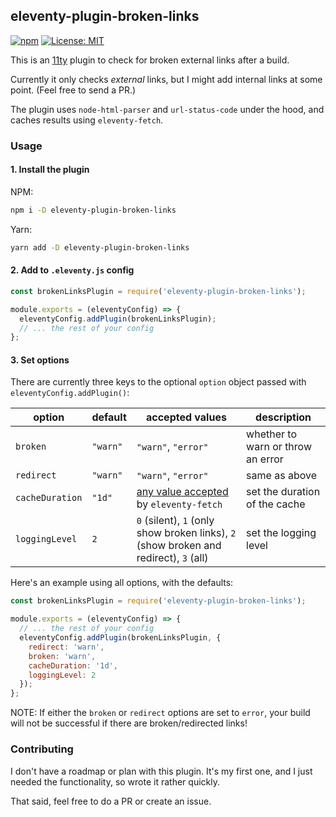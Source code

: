## eleventy-plugin-broken-links

[![npm](https://img.shields.io/npm/v/eleventy-plugin-broken-links)](https://www.npmjs.com/package/eleventy-plugin-broken-links)
[![License: MIT](https://img.shields.io/badge/License-MIT-yellow.svg)](https://opensource.org/licenses/MIT)

This is an [11ty](https://www.11ty.dev/) plugin to check for broken external links after a build.

Currently it only checks _external_ links, but I might add internal links at some point. (Feel free to send a PR.)

The plugin uses `node-html-parser` and `url-status-code` under the hood, and caches results using `eleventy-fetch`.

### Usage

#### 1. Install the plugin

NPM:

```bash
npm i -D eleventy-plugin-broken-links
```

Yarn:

```bash
yarn add -D eleventy-plugin-broken-links
```

#### 2. Add to `.eleventy.js` config

```js
const brokenLinksPlugin = require('eleventy-plugin-broken-links');

module.exports = (eleventyConfig) => {
  eleventyConfig.addPlugin(brokenLinksPlugin);
  // ... the rest of your config
};
```

#### 3. Set options

There are currently three keys to the optional `option` object passed with `eleventyConfig.addPlugin()`:

| option          | default  | accepted values                                                                                              | description                       |
| --------------- | -------- | ------------------------------------------------------------------------------------------------------------ | --------------------------------- |
| `broken`        | `"warn"` | `"warn"`, `"error"`                                                                                          | whether to warn or throw an error |
| `redirect`      | `"warn"` | `"warn"`, `"error"`                                                                                          | same as above                     |
| `cacheDuration` | `"1d"`   | [any value accepted](https://www.11ty.dev/docs/plugins/fetch/#change-the-cache-duration) by `eleventy-fetch` | set the duration of the cache     |
| `loggingLevel` | `2` | `0` (silent), `1` (only show broken links), `2` (show broken and redirect), `3` (all) | set the logging level |

Here's an example using all options, with the defaults:

```js
const brokenLinksPlugin = require('eleventy-plugin-broken-links');

module.exports = (eleventyConfig) => {
  // ... the rest of your config
  eleventyConfig.addPlugin(brokenLinksPlugin, {
    redirect: 'warn',
    broken: 'warn',
    cacheDuration: '1d',
    loggingLevel: 2
  });
};
```

NOTE: If either the `broken` or `redirect` options are set to `error`, your build will not be successful if there are broken/redirected links!

### Contributing

I don't have a roadmap or plan with this plugin. It's my first one, and I just needed the functionality, so wrote it rather quickly.

That said, feel free to do a PR or create an issue.
